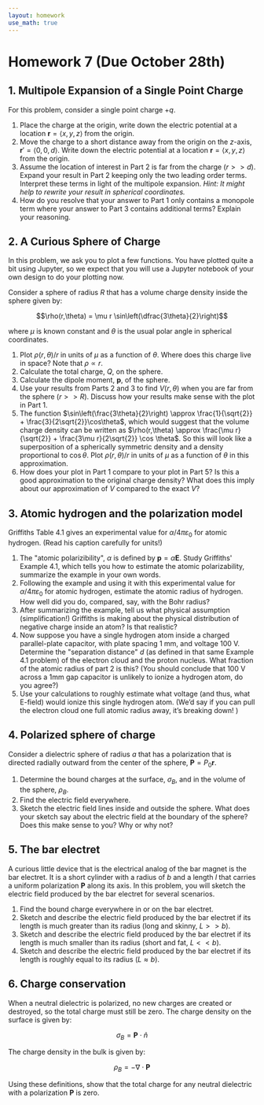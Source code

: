 ```yaml
---
layout: homework
use_math: true
---
```


# Homework 7 (Due October 28th)

## 1. Multipole Expansion of a Single Point Charge

For this problem, consider a single point charge $+q$.

1. Place the charge at the origin, write down the electric potential at a location $\mathbf{r} = \langle x,y,z \rangle$ from the origin.
2. Move the charge to a short distance away from the origin on the $z$-axis, $\mathbf{r}' = \langle 0,0,d\rangle$. Write down the electric potential at a location $\mathbf{r} = \langle x,y,z \rangle$ from the origin.
3. Assume the location of interest in Part 2 is far from the charge ($r>>d$). Expand your result in Part 2 keeping only the two leading order terms. Interpret these terms in light of the multipole expansion. *Hint: It might help to rewrite your result in spherical coordinates.*
4. How do you resolve that your answer to Part 1 only contains a monopole term where your answer to Part 3 contains additional terms? Explain your reasoning.

## 2. A Curious Sphere of Charge

In this problem, we ask you to plot a few functions. You have plotted quite a bit using Jupyter, so we expect that you will use a Jupyter notebook of your own design to do your plotting now.

Consider a sphere of radius $R$ that has a volume charge density inside the sphere given by:

$$\rho(r,\theta) = \mu r \sin\left(\dfrac{3\theta}{2}\right)$$

where $\mu$ is known constant and $\theta$ is the usual polar angle in spherical coordinates.

1. Plot $\rho(r,\theta)/r$ in units of $\mu$ as a function of $\theta$. Where does this charge live in space? Note that $\rho \propto r$.
2. Calculate the total charge, $Q$, on the sphere.
3. Calculate the dipole moment, $\mathbf{p}$, of the sphere.
4. Use your results from Parts 2 and 3 to find $V(r,\theta)$ when you are far from the sphere ($r>>R$). Discuss how your results make sense with the plot in Part 1.
5. The function $\sin\left(\frac{3\theta}{2}\right) \approx \frac{1}{\sqrt{2}} + \frac{3}{2\sqrt{2}}\cos\theta$, which would suggest that the volume charge density can be written as $\rho(r,\theta) \approx \frac{\mu r}{\sqrt{2}} + \frac{3\mu r}{2\sqrt{2}} \cos \theta$. So this will look like a superposition of a spherically symmetric density and a density proportional to $\cos \theta$. Plot $\rho(r,\theta)/r$ in units of $\mu$ as a function of $\theta$ in this approximation.
6. How does your plot in Part 1 compare to your plot in Part 5? Is this a good approximation to the original charge density? What does this imply about our approximation of $V$ compared to the exact $V$?

## 3. Atomic hydrogen and the polarization model

Griffiths Table 4.1 gives an experimental value for $\alpha/4\pi\varepsilon_0$ for atomic hydrogen. (Read his caption carefully for units!)

1. The "atomic polarizibility", $\alpha$ is defined by $\mathbf{p}=\alpha\mathbf{E}$. Study Griffiths' Example 4.1, which tells you how to estimate the atomic polarizability, summarize the example in your own words.
2. Following the example and using it with this experimental value for $\alpha/4\pi\varepsilon_0$ for atomic hydrogen, estimate the atomic radius of hydrogen. How well did you do, compared, say, with the Bohr radius?
3. After summarizing the example, tell us what physical assumption (simplification!) Griffiths is making about the physical distribution of negative charge inside an atom? Is that realistic?
4. Now suppose you have a single hydrogen atom inside a charged parallel-plate capacitor, with plate spacing 1 mm, and voltage 100 V. Determine the "separation distance" $d$ (as defined in that same Example 4.1 problem) of the electron cloud and the proton nucleus. What fraction of the atomic radius of part 2 is this? (You should conclude that 100 V across a 1mm gap capacitor is unlikely to ionize a hydrogen atom, do you agree?)
5. Use your calculations to roughly estimate what voltage (and thus, what E-field) would ionize this single hydrogen atom. (We’d say if you can pull the electron cloud one full atomic radius away, it’s breaking down! )


## 4. Polarized sphere of charge

Consider a dielectric sphere of radius $a$ that has a polarization that is directed radially outward from the center of the sphere, $\mathbf{P} = P_0\mathbf{r}$.

1. Determine the bound charges at the surface, $\sigma_B$, and in the volume of the sphere, $\rho_B$.
2. Find the electric field everywhere.
4. Sketch the electric field lines inside and outside the sphere. What does your sketch say about the electric field at the boundary of the sphere? Does this make sense to you? Why or why not?

## 5. The bar electret

A curious little device that is the electrical analog of the bar magnet is the bar electret. It is a short cylinder with a radius of $b$ and a length $l$ that carries a uniform polarization $\mathbf{P}$ along its axis. In this problem, you will sketch the electric field produced by the bar electret for several scenarios.

1. Find the bound charge everywhere in or on the bar electret.
2. Sketch and describe the electric field produced by the bar electret if its length is much greater than its radius (long and skinny, $L>>b$).
3. Sketch and describe the electric field produced by the bar electret if its length is much smaller than its radius (short and fat, $L<<b$).
4. Sketch and describe the electric field produced by the bar electret if its length is roughly equal to its radius ($L\approx b$).

## 6. Charge conservation

When a neutral dielectric is polarized, no new charges are created or destroyed, so the total charge must still be zero. The charge density on the surface is given by:

$$\sigma_B = \mathbf{P}\cdot\hat{n}$$

The charge density in the bulk is given by:

$$\rho_B = -\nabla \cdot \mathbf{P}$$

Using these definitions, show that the total charge for any neutral dielectric with a polarization $\mathbf{P}$ is zero.
